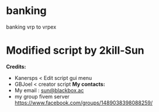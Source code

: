 # banking
banking vrp to vrpex
# Modified script by 2kill-Sun

**Credits:**
* Kanersps < Edit script gui menu
* GBJoel < creator script
**My contacts:**
* My email : sun@blackbox.ac
*  my group fivem server https://www.facebook.com/groups/1489038398088259/

